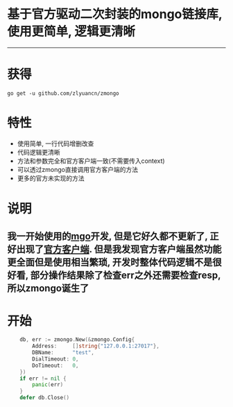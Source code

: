 # 基于官方驱动二次封装的mongo链接库, 使用更简单, 逻辑更清晰

---

# 获得

`go get -u github.com/zlyuancn/zmongo`

# 特性

+ 使用简单, 一行代码增删改查
+ 代码逻辑更清晰
+ 方法和参数完全和官方客户端一致(不需要传入context)
+ 可以透过zmongo直接调用官方客户端的方法
+ 更多的官方未实现的方法

# 说明

## 我一开始使用的[mgo](https://github.com/go-mgo/mgo)开发, 但是它好久都不更新了, 正好出现了[官方客户端](https://github.com/mongodb/mongo-go-driver). 但是我发现官方客户端虽然功能更全面但是使用相当繁琐, 开发时整体代码逻辑不是很好看, 部分操作结果除了检查err之外还需要检查resp, 所以zmongo诞生了 

# 开始
```go
    db, err := zmongo.New(&zmongo.Config{
        Address:     []string{"127.0.0.1:27017"},
        DBName:      "test",
        DialTimeout: 0,
        DoTimeout:   0,
    })
    if err != nil {
        panic(err)
    }
    defer db.Close()
```
